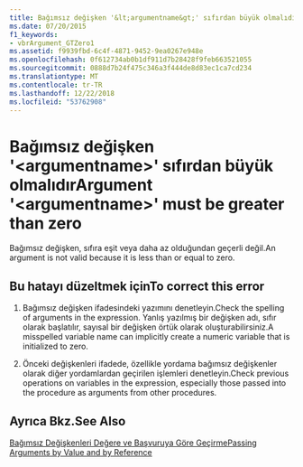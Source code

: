 ```yaml
---
title: Bağımsız değişken '&lt;argumentname&gt;' sıfırdan büyük olmalıdır
ms.date: 07/20/2015
f1_keywords:
- vbrArgument_GTZero1
ms.assetid: f9939fbd-6c4f-4871-9452-9ea0267e948e
ms.openlocfilehash: 0f612734ab0b1df911d7b28428f9feb663521055
ms.sourcegitcommit: 0888d7b24f475c346a3f444de8d83ec1ca7cd234
ms.translationtype: MT
ms.contentlocale: tr-TR
ms.lasthandoff: 12/22/2018
ms.locfileid: "53762908"
---
```

# <a name="argument-ltargumentnamegt-must-be-greater-than-zero"></a><span data-ttu-id="307f9-102">Bağımsız değişken '&lt;argumentname&gt;' sıfırdan büyük olmalıdır</span><span class="sxs-lookup"><span data-stu-id="307f9-102">Argument '&lt;argumentname&gt;' must be greater than zero</span></span>
<span data-ttu-id="307f9-103">Bağımsız değişken, sıfıra eşit veya daha az olduğundan geçerli değil.</span><span class="sxs-lookup"><span data-stu-id="307f9-103">An argument is not valid because it is less than or equal to zero.</span></span>  
  
## <a name="to-correct-this-error"></a><span data-ttu-id="307f9-104">Bu hatayı düzeltmek için</span><span class="sxs-lookup"><span data-stu-id="307f9-104">To correct this error</span></span>  
  
1.  <span data-ttu-id="307f9-105">Bağımsız değişken ifadesindeki yazımını denetleyin.</span><span class="sxs-lookup"><span data-stu-id="307f9-105">Check the spelling of arguments in the expression.</span></span> <span data-ttu-id="307f9-106">Yanlış yazılmış bir değişken adı, sıfır olarak başlatılır, sayısal bir değişken örtük olarak oluşturabilirsiniz.</span><span class="sxs-lookup"><span data-stu-id="307f9-106">A misspelled variable name can implicitly create a numeric variable that is initialized to zero.</span></span>  
  
2.  <span data-ttu-id="307f9-107">Önceki değişkenleri ifadede, özellikle yordama bağımsız değişkenler olarak diğer yordamlardan geçirilen işlemleri denetleyin.</span><span class="sxs-lookup"><span data-stu-id="307f9-107">Check previous operations on variables in the expression, especially those passed into the procedure as arguments from other procedures.</span></span>  
  
## <a name="see-also"></a><span data-ttu-id="307f9-108">Ayrıca Bkz.</span><span class="sxs-lookup"><span data-stu-id="307f9-108">See Also</span></span>  
 [<span data-ttu-id="307f9-109">Bağımsız Değişkenleri Değere ve Başvuruya Göre Geçirme</span><span class="sxs-lookup"><span data-stu-id="307f9-109">Passing Arguments by Value and by Reference</span></span>](../../visual-basic/programming-guide/language-features/procedures/passing-arguments-by-value-and-by-reference.md)  
 
